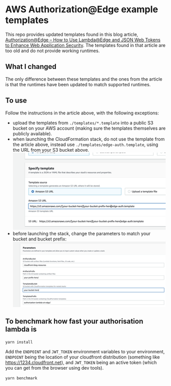 # AWS Authorization@Edge example templates

This repo provides updated templates found in this blog article, [Authorization@Edge – How to Use Lambda@Edge and JSON Web Tokens to Enhance Web Application Security](https://aws.amazon.com/blogs/networking-and-content-delivery/authorizationedge-how-to-use-lambdaedge-and-json-web-tokens-to-enhance-web-application-security/). The templates found in that article are too old and do not provide working runtimes.

## What I changed

The only difference between these templates and the ones from the article is that the runtimes have been updated to match supported runtimes.

## To use

Follow the instructions in the article above, with the following exceptions:
  - upload the templates from `./templates/*.template` into a public S3 bucket on your AWS account (making sure the templates themselves are publicly available).
  - when launching the CloudFormation stack, do not use the template from the article above, instead use `./templates/edge-auth.template`, using the URL from your S3 bucket above.
      ![launch template](https://github.com/froesecom/aws-auth-at-edge/blob/main/src/images/launch-template.png)
  - before launching the stack, change the parameters to match your bucket and bucket prefix:
      ![parameters](https://github.com/froesecom/aws-auth-at-edge/blob/main/src/images/parameters.png)

## To benchmark how fast your authorisation lambda is

`yarn install`

Add the `ENDPOINT` and `JWT_TOKEN` environment variables to your environment, `ENDPOINT` being the location of your cloudfront distribution (something like https://1234.cloudfront.net), and `JWT_TOKEN` being an active token (which you can get from the browser using dev tools).

`yarn benchmark`
